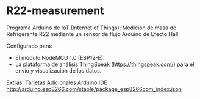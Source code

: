 # R22-measurement
Programa Arduino de IoT (Internet of Things): Medición de masa de Refrigerante R22 mediante un sensor de flujo Arduino de Efecto Hall. 

Configurado para:
- El módulo NodeMCU 1.0 (ESP12-E). 
- La plataforma de análisis ThingSpeak (https://thingspeak.com/) para el envío y visualización de los datos.

Extras:
Tarjetas Adicionales Arduino IDE http://arduino.esp8266.com/stable/package_esp8266com_index.json
